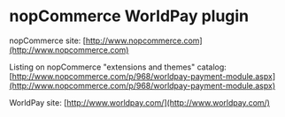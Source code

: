﻿nopCommerce WorldPay plugin
===========

nopCommerce site: [http://www.nopcommerce.com](http://www.nopcommerce.com)

Listing on nopCommerce "extensions and themes" catalog: [http://www.nopcommerce.com/p/968/worldpay-payment-module.aspx](http://www.nopcommerce.com/p/968/worldpay-payment-module.aspx)

WorldPay site: [http://www.worldpay.com/](http://www.worldpay.com/)
